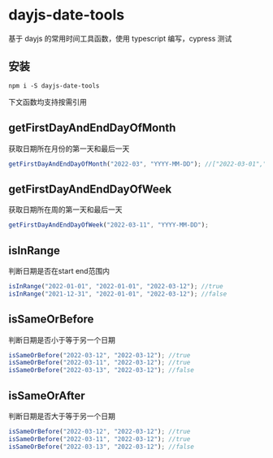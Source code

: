 # dayjs-date-tools

基于 dayjs 的常用时间工具函数，使用 typescript 编写，cypress 测试

## 安装

`npm i -S dayjs-date-tools`

下文函数均支持按需引用

## getFirstDayAndEndDayOfMonth

获取日期所在月份的第一天和最后一天

```ts
getFirstDayAndEndDayOfMonth("2022-03", "YYYY-MM-DD"); //["2022-03-01","2022-03-31"]
```

## getFirstDayAndEndDayOfWeek
获取日期所在周的第一天和最后一天

```ts
getFirstDayAndEndDayOfWeek("2022-03-11", "YYYY-MM-DD");
```

## isInRange
判断日期是否在start end范围内
```ts
isInRange("2022-01-01", "2022-01-01", "2022-03-12"); //true
isInRange("2021-12-31", "2022-01-01", "2022-03-12"); //false
```

## isSameOrBefore
判断日期是否小于等于另一个日期
```ts
isSameOrBefore("2022-03-12", "2022-03-12"); //true
isSameOrBefore("2022-03-11", "2022-03-12"); //true
isSameOrBefore("2022-03-13", "2022-03-12"); //false
```

## isSameOrAfter
判断日期是否大于等于另一个日期
```ts
isSameOrBefore("2022-03-12", "2022-03-12"); //true
isSameOrBefore("2022-03-11", "2022-03-12"); //true
isSameOrBefore("2022-03-13", "2022-03-12"); //false
```
